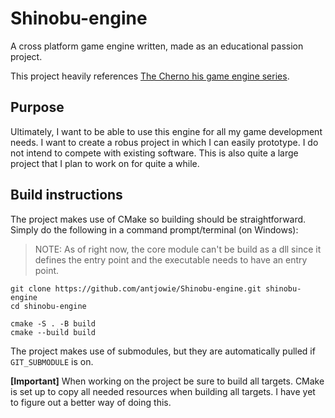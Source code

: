# Shinobu-engine
A cross platform game engine written, made as an educational passion project.  

This project heavily references [The Cherno his game engine series](https://www.youtube.com/playlist?list=PLlrATfBNZ98dC-V-N3m0Go4deliWHPFwT).

## Purpose
Ultimately, I want to be able to use this engine for all my game development needs. I want to create a robus project in which I can easily prototype. I do not intend to compete with existing software. This is also quite a large project that I plan to work on for quite a while.

## Build instructions
The project makes use of CMake so building should be straightforward. Simply do the following in a command prompt/terminal (on Windows):
> NOTE: As of right now, the core module can't be build as a dll since it defines the entry point and the executable needs to have an entry point.

```
git clone https://github.com/antjowie/Shinobu-engine.git shinobu-engine
cd shinobu-engine

cmake -S . -B build
cmake --build build
```
The project makes use of submodules, but they are automatically pulled if `GIT_SUBMODULE` is on.

**[Important]** When working on the project be sure to build all targets. CMake is set up to copy all needed resources when building all targets. I have yet to figure out a better way of doing this.